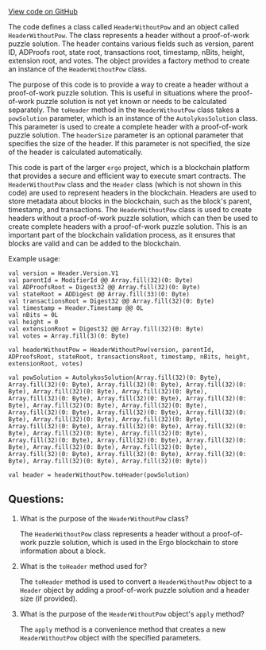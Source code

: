 [View code on GitHub](https://github.com/ergoplatform/ergo/src/main/scala/org/ergoplatform/modifiers/history/header/HeaderWithoutPow.scala)

The code defines a class called `HeaderWithoutPow` and an object called `HeaderWithoutPow`. The class represents a header without a proof-of-work puzzle solution. The header contains various fields such as version, parent ID, ADProofs root, state root, transactions root, timestamp, nBits, height, extension root, and votes. The object provides a factory method to create an instance of the `HeaderWithoutPow` class.

The purpose of this code is to provide a way to create a header without a proof-of-work puzzle solution. This is useful in situations where the proof-of-work puzzle solution is not yet known or needs to be calculated separately. The `toHeader` method in the `HeaderWithoutPow` class takes a `powSolution` parameter, which is an instance of the `AutolykosSolution` class. This parameter is used to create a complete header with a proof-of-work puzzle solution. The `headerSize` parameter is an optional parameter that specifies the size of the header. If this parameter is not specified, the size of the header is calculated automatically.

This code is part of the larger `ergo` project, which is a blockchain platform that provides a secure and efficient way to execute smart contracts. The `HeaderWithoutPow` class and the `Header` class (which is not shown in this code) are used to represent headers in the blockchain. Headers are used to store metadata about blocks in the blockchain, such as the block's parent, timestamp, and transactions. The `HeaderWithoutPow` class is used to create headers without a proof-of-work puzzle solution, which can then be used to create complete headers with a proof-of-work puzzle solution. This is an important part of the blockchain validation process, as it ensures that blocks are valid and can be added to the blockchain. 

Example usage:

```
val version = Header.Version.V1
val parentId = ModifierId @@ Array.fill(32)(0: Byte)
val ADProofsRoot = Digest32 @@ Array.fill(32)(0: Byte)
val stateRoot = ADDigest @@ Array.fill(33)(0: Byte)
val transactionsRoot = Digest32 @@ Array.fill(32)(0: Byte)
val timestamp = Header.Timestamp @@ 0L
val nBits = 0L
val height = 0
val extensionRoot = Digest32 @@ Array.fill(32)(0: Byte)
val votes = Array.fill(3)(0: Byte)

val headerWithoutPow = HeaderWithoutPow(version, parentId, ADProofsRoot, stateRoot, transactionsRoot, timestamp, nBits, height, extensionRoot, votes)

val powSolution = AutolykosSolution(Array.fill(32)(0: Byte), Array.fill(32)(0: Byte), Array.fill(32)(0: Byte), Array.fill(32)(0: Byte), Array.fill(32)(0: Byte), Array.fill(32)(0: Byte), Array.fill(32)(0: Byte), Array.fill(32)(0: Byte), Array.fill(32)(0: Byte), Array.fill(32)(0: Byte), Array.fill(32)(0: Byte), Array.fill(32)(0: Byte), Array.fill(32)(0: Byte), Array.fill(32)(0: Byte), Array.fill(32)(0: Byte), Array.fill(32)(0: Byte), Array.fill(32)(0: Byte), Array.fill(32)(0: Byte), Array.fill(32)(0: Byte), Array.fill(32)(0: Byte), Array.fill(32)(0: Byte), Array.fill(32)(0: Byte), Array.fill(32)(0: Byte), Array.fill(32)(0: Byte), Array.fill(32)(0: Byte), Array.fill(32)(0: Byte), Array.fill(32)(0: Byte), Array.fill(32)(0: Byte), Array.fill(32)(0: Byte), Array.fill(32)(0: Byte), Array.fill(32)(0: Byte))

val header = headerWithoutPow.toHeader(powSolution)
```
## Questions: 
 1. What is the purpose of the `HeaderWithoutPow` class?
    
    The `HeaderWithoutPow` class represents a header without a proof-of-work puzzle solution, which is used in the Ergo blockchain to store information about a block.

2. What is the `toHeader` method used for?
    
    The `toHeader` method is used to convert a `HeaderWithoutPow` object to a `Header` object by adding a proof-of-work puzzle solution and a header size (if provided).

3. What is the purpose of the `HeaderWithoutPow` object's `apply` method?
    
    The `apply` method is a convenience method that creates a new `HeaderWithoutPow` object with the specified parameters.